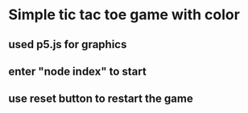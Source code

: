 # Simple tic tac toe game with color

## used p5.js for graphics
## enter "node index" to start
## use reset button to restart the game